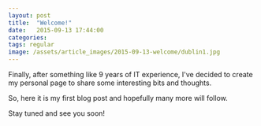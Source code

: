 ```yaml
---
layout: post
title:  "Welcome!"
date:   2015-09-13 17:44:00
categories:
tags: regular
image: /assets/article_images/2015-09-13-welcome/dublin1.jpg
---
```

 
Finally, after something like 9 years of IT experience, I've decided to create my personal page to share some interesting bits and thoughts.

So, here it is my first blog post and hopefully many more will follow.

Stay tuned and see you soon!

